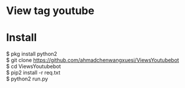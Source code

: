 
# View tag youtube
# Install
$ pkg install python2<br>
$ git clone https://github.com/ahmadchenwangxuesi/ViewsYoutubebot
<br>
$ cd ViewsYoutubebot
<br>
$ pip2 install -r req.txt<br>
$ python2 run.py<br>
